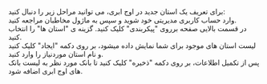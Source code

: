 <p>برای تعریف یک استان جدید در اوج ابری، می توانید مراحل زیر را دنبال کنید:&nbsp;<br>وارد حساب کاربری مدیریتی خود شوید و سپس به ماژول مخاطبان مراجعه کنید.&nbsp;<br>در قسمت بالایی صفحه برروی "پیکربندی" کلیک کنید. گزینه ی "استان ها" را انتخاب کنید.&nbsp;<br>لیست استان های موجود برای شما نمایش داده میشود، بر روی دکمه "ایجاد" کلیک کنید و نام استان موردنیاز را وارد کنید.&nbsp;<br>پس از تکمیل اطلاعات، بر روی دکمه "ذخیره" کلیک کنید تا بانک مورد نظر به لیست بانک های اوج ابری اضافه شود.</p>